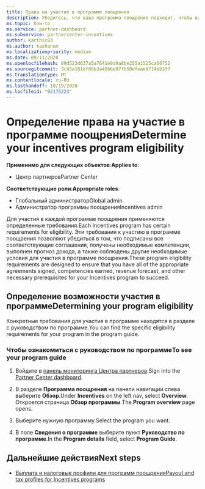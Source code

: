 ```yaml
---
title: Права на участие в программе поощрения
description: Убедитесь, что ваша программа поощрения подходит, чтобы вы могли получить оплату. Этот процесс включает проверку допустимости в программном обеспечении.
ms.topic: how-to
ms.service: partner-dashboard
ms.subservice: partnercenter-incentives
author: Karthic83
ms.author: kashanum
ms.localizationpriority: medium
ms.date: 09/11/2020
ms.openlocfilehash: 89d523d637a5a7641e9a9a8be255a1525ca66752
ms.sourcegitcommit: 3c45a181ef86b3a4866e97fb50efeae8714ab3f7
ms.translationtype: MT
ms.contentlocale: ru-RU
ms.lasthandoff: 10/19/2020
ms.locfileid: "92175223"
---
```

# <a name="determine-your-incentives-program-eligibility"></a><span data-ttu-id="b5b8e-104">Определение права на участие в программе поощрения</span><span class="sxs-lookup"><span data-stu-id="b5b8e-104">Determine your incentives program eligibility</span></span>

<span data-ttu-id="b5b8e-105">**Применимо для следующих объектов**:</span><span class="sxs-lookup"><span data-stu-id="b5b8e-105">**Applies to**:</span></span>

- <span data-ttu-id="b5b8e-106">Центр партнеров</span><span class="sxs-lookup"><span data-stu-id="b5b8e-106">Partner Center</span></span>

<span data-ttu-id="b5b8e-107">**Соответствующие роли**:</span><span class="sxs-lookup"><span data-stu-id="b5b8e-107">**Appropriate roles**:</span></span>

- <span data-ttu-id="b5b8e-108">Глобальный администратор</span><span class="sxs-lookup"><span data-stu-id="b5b8e-108">Global admin</span></span>
- <span data-ttu-id="b5b8e-109">Администратор программы поощрения</span><span class="sxs-lookup"><span data-stu-id="b5b8e-109">Incentives admin</span></span>

 <span data-ttu-id="b5b8e-110">Для участия в каждой программе поощрения применяются определенные требования.</span><span class="sxs-lookup"><span data-stu-id="b5b8e-110">Each Incentives program has certain requirements for eligibility.</span></span> <span data-ttu-id="b5b8e-111">Эти требования к участию в программе поощрения позволяют убедиться в том, что подписаны все соответствующие соглашения, получены необходимые компетенции, выполнен прогноз дохода, а также соблюдены другие необходимые условия для участия в программе поощрения.</span><span class="sxs-lookup"><span data-stu-id="b5b8e-111">These program eligibility requirements are designed to ensure that you have all of the appropriate agreements signed, competencies earned, revenue forecast, and other necessary prerequisites for your Incentives program to succeed.</span></span>

## <a name="determining-your-program-eligibility"></a><span data-ttu-id="b5b8e-112">Определение возможности участия в программе</span><span class="sxs-lookup"><span data-stu-id="b5b8e-112">Determining your program eligibility</span></span>

<span data-ttu-id="b5b8e-113">Конкретные требования для участия в программе находятся в разделе с руководством по программе.</span><span class="sxs-lookup"><span data-stu-id="b5b8e-113">You can find the specific eligibility requirements for your program in the program guide.</span></span> 

### <a name="to-see-your-program-guide"></a><span data-ttu-id="b5b8e-114">Чтобы ознакомиться с руководством по программе</span><span class="sxs-lookup"><span data-stu-id="b5b8e-114">To see your program guide</span></span>

1. <span data-ttu-id="b5b8e-115">Войдите в [панель мониторинга Центра партнеров](https://partner.microsoft.com/dashboard/).</span><span class="sxs-lookup"><span data-stu-id="b5b8e-115">Sign into the [Partner Center dashboard](https://partner.microsoft.com/dashboard/).</span></span>

2. <span data-ttu-id="b5b8e-116">В разделе **Программа поощрения** на панели навигации слева выберите **Обзор**.</span><span class="sxs-lookup"><span data-stu-id="b5b8e-116">Under **Incentives** on the left nav, select **Overview**.</span></span> <span data-ttu-id="b5b8e-117">Откроется страница **Обзор программы**.</span><span class="sxs-lookup"><span data-stu-id="b5b8e-117">The **Program overview** page opens.</span></span>

3. <span data-ttu-id="b5b8e-118">Выберите нужную программу.</span><span class="sxs-lookup"><span data-stu-id="b5b8e-118">Select the program you want.</span></span>

4. <span data-ttu-id="b5b8e-119">В поле **Сведения о программе** выберите пункт **Руководство по программе**.</span><span class="sxs-lookup"><span data-stu-id="b5b8e-119">In the **Program details** field, select **Program Guide**.</span></span>

## <a name="next-steps"></a><span data-ttu-id="b5b8e-120">Дальнейшие действия</span><span class="sxs-lookup"><span data-stu-id="b5b8e-120">Next steps</span></span>

- [<span data-ttu-id="b5b8e-121">Выплата и налоговые профили для программ поощрения</span><span class="sxs-lookup"><span data-stu-id="b5b8e-121">Payout and tax profiles for Incentives programs</span></span>](incentives-create-and-manage-your-payout-and-tax-profiles.md)
